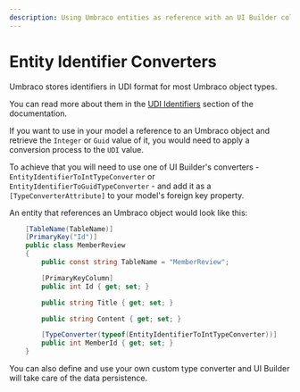 ```yaml
---
description: Using Umbraco entities as reference with an UI Builder collection
---
```


# Entity Identifier Converters

Umbraco stores identifiers in UDI format for most Umbraco object types.

You can read more about them in the [UDI Identifiers](../../umbraco-cms/reference/querying/udi-identifiers.md) section of the documentation.

If you want to use in your model a reference to an Umbraco object and retrieve the `Integer` or `Guid` value of it, you would need to apply a conversion process to the `UDI` value.

To achieve that you will need to use one of UI Builder's converters - `EntityIdentifierToIntTypeConverter` or `EntityIdentifierToGuidTypeConverter` - and add it as a `[TypeConverterAttribute]` to your model's foreign key property.

An entity that references an Umbraco object would look like this:

```csharp
    [TableName(TableName)]
    [PrimaryKey("Id")]
    public class MemberReview
    {
        public const string TableName = "MemberReview";

        [PrimaryKeyColumn]
        public int Id { get; set; }

        public string Title { get; set; }

        public string Content { get; set; }

        [TypeConverter(typeof(EntityIdentifierToIntTypeConverter))]
        public int MemberId { get; set; }
    }
```

You can also define and use your own custom type converter and UI Builder will take care of the data persistence.
